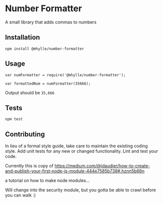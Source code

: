 Number Formatter
=========

A small library that adds commas to numbers

## Installation

  `npm install @mhylle/number-formatter`

## Usage

    var numFormatter = require('@mhylle/number-formatter');

    var formattedNum = numFormatter(35666);
  
  
  Output should be `35,666`


## Tests

  `npm test`

## Contributing

In lieu of a formal style guide, take care to maintain the existing coding style. Add unit tests for any new or changed functionality. Lint and test your code.

Currently this is copy of 
https://medium.com/@jdaudier/how-to-create-and-publish-your-first-node-js-module-444e7585b738#.hznn5b66n

a tutorial on how to make node modules...

Will change into the security module, but you gotta be able to crawl before you can walk :)
